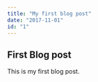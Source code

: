 ```yaml
---
title: "My first blog post"
date: "2017-11-01"
id: "1"
---
```


## First Blog post

This is my first blog post.
